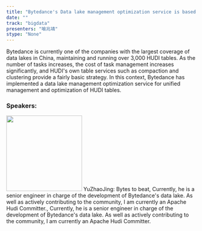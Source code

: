 ```yaml
---
title: "Bytedance's Data lake management optimization service is based on Apache HUDI"
date: "" 
track: "bigdata"
presenters: "喻兆靖"
stype: "None"
---
```

Bytedance is currently one of the companies with the largest coverage of data lakes in China, maintaining and running over 3,000 HUDI tables.
As the number of tasks increases, the cost of task management increases significantly, and HUDI's own table services such as compaction and clustering provide a fairly basic strategy.
In this context, Bytedance has implemented a data lake management optimization service for unified management and optimization of HUDI tables.
 ### Speakers: 
 <img src="images/speaker/1138.png" width="200" />
 YuZhaoJing: Bytes to beat, Currently, he is a senior engineer in charge of the development of Bytedance's data lake. As well as actively contributing to the community, I am currently an Apache Hudi Committer., Currently, he is a senior engineer in charge of the development of Bytedance's data lake. As well as actively contributing to the community, I am currently an Apache Hudi Committer.
 